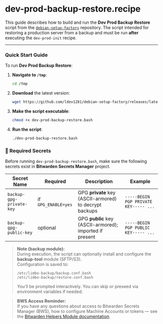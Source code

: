 # dev-prod-backup-restore.recipe

This guide describes how to build and run the **Dev Prod Backup Restore** script from the [`debian-setup-factory`](https://github.com/ldev1281/debian-setup-factory) repository.
The script intended for restoring a production server from a backup and must be run **after** executing the `dev-prod-init` recipe.

---

### Quick Start Guide

To run **Dev Prod Backup Restore**:

1. **Navigate to `/tmp`**:
   ```bash
   cd /tmp
   ```

2. **Download** the latest version:
   ```bash
   wget https://github.com/ldev1281/debian-setup-factory/releases/latest/download/dev-prod-backup-restore.bash
   ```

3. **Make the script executable**:
   ```bash
   chmod +x dev-prod-backup-restore.bash
   ```

4. **Run the script**:
   ```bash
   ./dev-prod-backup-restore.bash
   ```

### 🔑 Required Secrets

Before running `dev-prod-backup-restore.bash`, make sure the following secrets exist in **Bitwarden Secrets Manager** project.

| Secret Name             | Required            | Description                                     | Example |
|-------------------------|---------------------|-------------------------------------------------|---------|
| `backup-gpg-private-key`| if `GPG_ENABLE=yes` | GPG **private** key (ASCII-armored) to decrypt backups | `-----BEGIN PGP PRIVATE KEY----- ...` |
| `backup-gpg-public-key` | optional            | GPG **public** key (ASCII-armored); imported if present | `-----BEGIN PGP PUBLIC KEY----- ...` |


> **Note (backup module):**  
> During execution, the script can optionally install and configure the **backup-tool** module (SFTP/S3).  
> Configuration is saved to:  
> ```
> /etc/limbo-backup/backup.conf.bash
> /etc/limbo-backup/restore.conf.bash
> ```
> You’ll be prompted interactively. You can skip or preseed via environment variables if needed.

> **BWS Access Reminder:**  
> If you have any questions about access to Bitwarden Secrets Manager (BWS), how to configure Machine Accounts or tokens — see the [Bitwarden Helpers Module documentation](https://github.com/ldev1281/debian-setup-factory/blob/dev/setup-modules/README.md#bitwarden-helpers-module-bitwardenbash).

